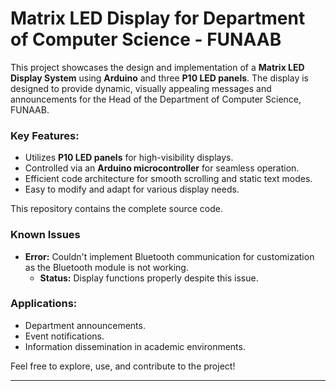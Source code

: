 # Matrix LED Display for Department of Computer Science - FUNAAB

This project showcases the design and implementation of a **Matrix LED Display System** using **Arduino** and three **P10 LED panels**. The display is designed to provide dynamic, visually appealing messages and announcements for the Head of the Department of Computer Science, FUNAAB.  

### Key Features:
- Utilizes **P10 LED panels** for high-visibility displays.  
- Controlled via an **Arduino microcontroller** for seamless operation.    
- Efficient code architecture for smooth scrolling and static text modes.  
- Easy to modify and adapt for various display needs.  

This repository contains the complete source code.  

### Known Issues
- **Error:** Couldn't implement Bluetooth communication for customization as the Bluetooth module is not working.  
  - **Status:** Display functions properly despite this issue.

### Applications:
- Department announcements.  
- Event notifications.  
- Information dissemination in academic environments.  

Feel free to explore, use, and contribute to the project!  

---  
